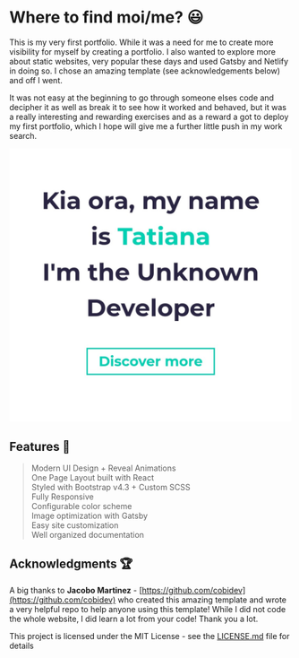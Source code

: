 # Where to find moi/me? :smiley:

This is my very first portfolio. While it was a need for me to create more visibility for myself by creating a portfolio. I also wanted to explore more about static websites, very popular these days and used Gatsby and Netlify in doing so. I chose an amazing template (see acknowledgements below) and off I went.

It was not easy at the beginning to go through someone elses code and decipher it as well as break it to see how it worked and behaved, but it was a really interesting and rewarding exercises and as a reward a got to deploy my first portfolio, which I hope will give me a further little push in my work search.

![alt text](https://github.com/tatiana-bernon/gatsby-simplefolio/blob/ce69590450e63583a2dcb4ac6a847b336845fa57/src%2Fimages%2Fwheretofindmoihome.jpeg) 

## Features :dizzy:

> Modern UI Design + Reveal Animations\
> One Page Layout built with React\
> Styled with Bootstrap v4.3 + Custom SCSS\
> Fully Responsive\
> Configurable color scheme\
> Image optimization with Gatsby\
> Easy site customization\
> Well organized documentation

## Acknowledgments :trophy:

A big thanks to **Jacobo Martinez** - [https://github.com/cobidev](https://github.com/cobidev) who created this amazing template and wrote a very helpful repo to help anyone using this template! While I did not code the whole website, I did learn a lot from your code! Thank you a lot.

This project is licensed under the MIT License - see the [LICENSE.md](LICENSE.md) file for details
